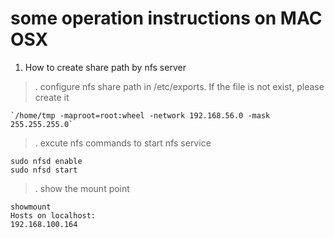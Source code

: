 # some operation instructions on MAC OSX

1. How to create share path by nfs server

>. configure nfs share path in /etc/exports. If the file is not exist, please create it

    `/home/tmp -maproot=root:wheel -network 192.168.56.0 -mask 255.255.255.0`

>. excute nfs commands to start nfs service

    sudo nfsd enable
    sudo nfsd start

>. show the mount point

    showmount
    Hosts on localhost:
    192.168.100.164
